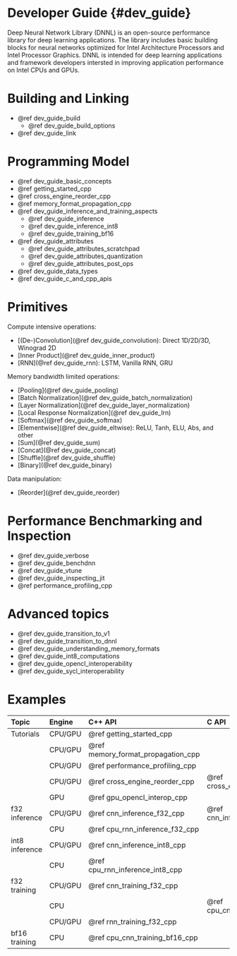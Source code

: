 Developer Guide {#dev_guide}
============================

Deep Neural Network Library (DNNL) is an
open-source performance library for deep learning applications. The library
includes basic building blocks for neural networks optimized
for Intel Architecture Processors and Intel Processor Graphics.
DNNL is intended for deep learning applications and framework
developers intersted in improving application performance
on Intel CPUs and GPUs.

# Building and Linking

 * @ref dev_guide_build
    * @ref dev_guide_build_options
 * @ref dev_guide_link

# Programming Model

 * @ref dev_guide_basic_concepts
 * @ref getting_started_cpp
 * @ref cross_engine_reorder_cpp
 * @ref memory_format_propagation_cpp
 * @ref dev_guide_inference_and_training_aspects
   * @ref dev_guide_inference
   * @ref dev_guide_inference_int8
   * @ref dev_guide_training_bf16
 * @ref dev_guide_attributes
   * @ref dev_guide_attributes_scratchpad
   * @ref dev_guide_attributes_quantization
   * @ref dev_guide_attributes_post_ops
 * @ref dev_guide_data_types
 * @ref dev_guide_c_and_cpp_apis

# Primitives

Compute intensive operations:
 * [(De-)Convolution](@ref dev_guide_convolution): Direct 1D/2D/3D, Winograd 2D
 * [Inner Product](@ref dev_guide_inner_product)
 * [RNN](@ref dev_guide_rnn): LSTM, Vanilla RNN, GRU

Memory bandwidth limited operations:
 * [Pooling](@ref dev_guide_pooling)
 * [Batch Normalization](@ref dev_guide_batch_normalization)
 * [Layer Normalization](@ref dev_guide_layer_normalization)
 * [Local Response Normalization](@ref dev_guide_lrn)
 * [Softmax](@ref dev_guide_softmax)
 * [Elementwise](@ref dev_guide_eltwise): ReLU, Tanh, ELU, Abs, and other
 * [Sum](@ref dev_guide_sum)
 * [Concat](@ref dev_guide_concat)
 * [Shuffle](@ref dev_guide_shuffle)
 * [Binary](@ref dev_guide_binary)

Data manipulation:
 * [Reorder](@ref dev_guide_reorder)

# Performance Benchmarking and Inspection

 * @ref dev_guide_verbose
 * @ref dev_guide_benchdnn
 * @ref dev_guide_vtune
 * @ref dev_guide_inspecting_jit
 * @ref performance_profiling_cpp

# Advanced topics

 * @ref dev_guide_transition_to_v1
 * @ref dev_guide_transition_to_dnnl
 * @ref dev_guide_understanding_memory_formats
 * @ref dev_guide_int8_computations
 * @ref dev_guide_opencl_interoperability
 * @ref dev_guide_sycl_interoperability

# Examples

| Topic          | Engine   | C++ API                                | C API                        |
| :----          | :---     | :----                                  | :---                         |
| Tutorials      | CPU/GPU  | @ref getting_started_cpp               |                              |
|                | CPU/GPU  | @ref memory_format_propagation_cpp     |                              |
|                | CPU/GPU  | @ref performance_profiling_cpp         |                              |
|                | CPU/GPU  | @ref cross_engine_reorder_cpp          | @ref cross_engine_reorder_c  |
|                | GPU      | @ref gpu_opencl_interop_cpp            |                              |
| f32 inference  | CPU/GPU  | @ref cnn_inference_f32_cpp             | @ref cnn_inference_f32_c     |
|                | CPU      | @ref cpu_rnn_inference_f32_cpp         |                              |
| int8 inference | CPU/GPU  | @ref cnn_inference_int8_cpp            |                              |
|                | CPU      | @ref cpu_rnn_inference_int8_cpp        |                              |
| f32 training   | CPU/GPU  | @ref cnn_training_f32_cpp              |                              |
|                | CPU      |                                        | @ref cpu_cnn_training_f32_c  |
|                | CPU/GPU  | @ref rnn_training_f32_cpp              |                              |
| bf16 training  | CPU      | @ref cpu_cnn_training_bf16_cpp         |                              |
